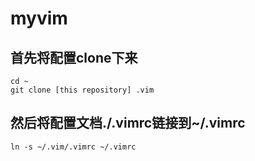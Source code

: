 # myvim

## 首先将配置clone下来
```shell
cd ~
git clone [this repository] .vim
```
## 然后将配置文档./.vimrc链接到~/.vimrc
```shell
ln -s ~/.vim/.vimrc ~/.vimrc
```
